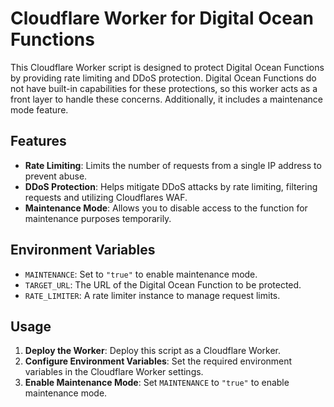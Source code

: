 # Cloudflare Worker for Digital Ocean Functions

This Cloudflare Worker script is designed to protect Digital Ocean Functions by providing rate limiting and DDoS protection. Digital Ocean Functions do not have built-in capabilities for these protections, so this worker acts as a front layer to handle these concerns. Additionally, it includes a maintenance mode feature.

## Features

- **Rate Limiting**: Limits the number of requests from a single IP address to prevent abuse.
- **DDoS Protection**: Helps mitigate DDoS attacks by rate limiting, filtering requests and utilizing Cloudflares WAF. 
- **Maintenance Mode**: Allows you to disable access to the function for maintenance purposes temporarily.

## Environment Variables

- `MAINTENANCE`: Set to `"true"` to enable maintenance mode.
- `TARGET_URL`: The URL of the Digital Ocean Function to be protected.
- `RATE_LIMITER`: A rate limiter instance to manage request limits.

## Usage

1. **Deploy the Worker**: Deploy this script as a Cloudflare Worker.
2. **Configure Environment Variables**: Set the required environment variables in the Cloudflare Worker settings.
3. **Enable Maintenance Mode**: Set `MAINTENANCE` to `"true"` to enable maintenance mode.

